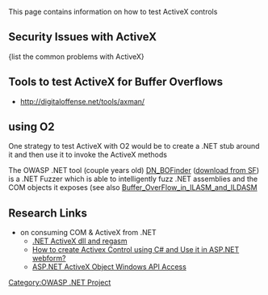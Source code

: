 This page contains information on how to test ActiveX controls

## Security Issues with ActiveX

{list the common problems with ActiveX}

## Tools to test ActiveX for Buffer Overflows

  - <http://digitaloffense.net/tools/axman/>

## using O2

One strategy to test ActiveX with O2 would be to create a .NET stub
around it and then use it to invoke the ActiveX methods

The OWASP .NET tool (couple years old)
[DN_BOFinder](DN_BOFinder "wikilink") ([download from
SF](http://sourceforge.net/projects/owasp/files/dotNET/DN_BOFinder/DN_BOFinder_V0.2.zip/download))
is a .NET Fuzzer which is able to intelligently fuzz .NET assemblies and
the COM objects it exposes (see also
[Buffer_OverFlow_in_ILASM_and_ILDASM](Buffer_OverFlow_in_ILASM_and_ILDASM "wikilink")

## Research Links

  - on consuming COM & ActiveX from .NET
      - [.NET ActiveX dll and
        regasm](http://bytes.com/topic/net/answers/717125-net-activex-dll-regasm)
      - [How to create Activex Control using C\# and Use it in ASP.NET
        webform?](http://bytes.com/topic/asp-net/answers/308854-how-create-activex-control-using-c-use-asp-net-webform)
      - [ASP.NET ActiveX Object Windows API
        Access](http://bytes.com/topic/asp-net/answers/760244-asp-net-activex-object-windows-api-access)

[Category:OWASP .NET Project](Category:OWASP_.NET_Project "wikilink")